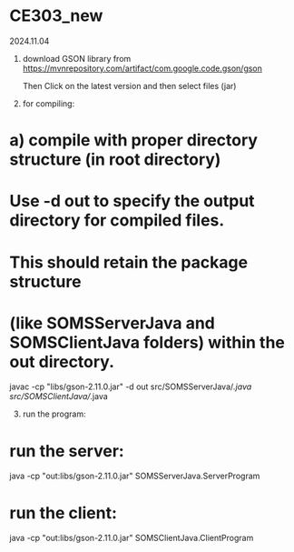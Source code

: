 # CE303_new

2024.11.04

1. download GSON library from
   https://mvnrepository.com/artifact/com.google.code.gson/gson
   
   Then Click on the latest version and then select files (jar)

2. for compiling:

# a) compile with proper directory structure (in root directory)
# Use -d out to specify the output directory for compiled files. 
# This should retain the package structure
# (like SOMSServerJava and SOMSClientJava folders) within the out directory.
   
   javac -cp "libs/gson-2.11.0.jar" -d out src/SOMSServerJava/*.java src/SOMSClientJava/*.java
   
3. run the program:
   
# run the server:
   java -cp "out:libs/gson-2.11.0.jar" SOMSServerJava.ServerProgram

# run the client:
   java -cp "out:libs/gson-2.11.0.jar" SOMSClientJava.ClientProgram